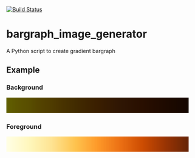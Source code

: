 [![Build Status](https://travis-ci.com/scls19fr/bargraph_image_generator.svg?branch=master)](https://travis-ci.com/scls19fr/bargraph_image_generator)

# bargraph_image_generator
A Python script to create gradient bargraph

## Example
### Background
![Background](output/sample/bargraph_background.png)

### Foreground
![Foreground](output/sample/bargraph_foreground.png)

